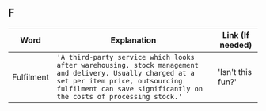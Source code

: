 ## F

|     Word       |        Explanation            |Link (If needed)             |
|----------------|-------------------------------|-----------------------------|
|Fulfilment        |`'A third-party service which looks after warehousing, stock management and delivery. Usually charged at a set per item price, outsourcing fulfilment can save significantly on the costs of processing stock.'`            |'Isn't this fun?'            |
